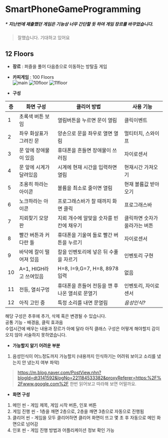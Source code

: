 # SmartPhoneGameProgramming

##### * 지난번에 제출했던 게임은 기능상 너무 간단할 듯 하여 게임 장르를 바꾸었습니다.

> 잘했습니다. 기대하고 있어요

## 12 Floors
+ **장르** : 퍼즐을 풀어 다음층으로 이동하는 방탈출 게임
+ **카피게임** : 100 Floors  
![main](https://user-images.githubusercontent.com/45868707/80464071-35cc1400-8974-11ea-93db-6b7a1d64f2da.png)
![10floor](https://user-images.githubusercontent.com/45868707/80463969-09b09300-8974-11ea-863b-096f05dac3cd.png)
![11floor](https://user-images.githubusercontent.com/45868707/80464089-395f9b00-8974-11ea-8476-b68de2d0a884.png)    

+ **구성** 

| 층 | 화면 구성 | 클리어 방법 | 사용 기능 |  
| ---- | ---- | ---- | ---- |  
| 1 | 초록색 버튼 보임 | 열림버튼을 누르면 문이 열림 | 클릭이벤트 |  
| 2 | 좌우 화살표가 그려진 문 | 양손으로 문을 좌우로 열면 열림 | 멀티터치, 스와이프 |  
| 3 | 문 앞에 장애물이 있음 | 휴대폰을 흔들면 장애물이 쓰러짐 | 자이로센서 |  
| 4 | 문 앞에 시계가 달려있음 | 시계에 현재 시간을 입력하면 열림 | 현재시간 가져오기 |  
| 5 | 조용히 하라는 아이콘 | 볼륨을 최소로 줄이면 열림 | 현재 볼륨값 받아오기 |  
| 6 | 노크하라는 아이콘 | 프로그래스바가 찰 때까지 화면 클릭 | 프로그래스바 |  
| 7 | 지뢰찾기 모양 판 | 지뢰 개수에 알맞을 숫자를 빈칸에 채우기 | 클릭하면 숫자가 올라가는 버튼 |  
| 8 | 빨간 버튼과 커다란 돌 | 휴대폰을 기울여 돌로 빨간 버튼을 누르기 | 자이로센서 |  
| 9 | 바닥에 칼이 떨어져 있음 | 칼을 인벤토리에 넣은 뒤 수풀을 자르기 | 인벤토리 구현 |  
| 10 | A=1, HIGH라고 쓰여있음 | H=8, I=9,G=7, H=8, 8978입력 | 없음 |  
| 11 | 전등, 열쇠구멍 | 휴대폰을 흔들어 전등을 깬 후 나온 열쇠로 문열기 | 인벤토리, 자이로센서 |  
| 12 | 아직 고민 중 | 특정 소리를 내면 문열림 | *음성인식?* |  

해당 구성은 추후에 추가, 삭제 혹은 변경될 수 있습니다.  
공통 기능 - 배경음, 클릭 효과음  
수업시간에 배우는 내용과 장르가 아예 달라 아직 클래스 구성은 어떻게 해야할지 감이 오지 않아 서술하지 못하였습니다.  

+ **가능할지 알기 어려운 부분**
1. 음성인식이 어느정도까지 가능할지 (내용까지 인식하기는 어려워 보이고 소리를 냈는지 안 냈는지 여부 파악)

> https://m.blog.naver.com/PostView.nhn?blogId=dt3141592&logNo=221184533382&proxyReferer=https:%2F%2Fwww.google.com%2F 한번 읽어보고 따라해 보면 어떨까요.

+ **화면 구성**
1. 메인 씬 - 게임 제목, 게임 시작 버튼, 인포 버튼
2. 게임 진행 씬 - 1층을 깨면 2층으로, 2층을 깨면 3층으로 자동으로 진행됨
3. 클리어 씬 - 게임을 모두 클리어하면 클리어 화면이 뜨고 몇 초 후 자동으로 메인 화면으로 넘어감 
4. 인포 씬 - 게임 진행 방법과 어플리케이션 정보 확인 가능
